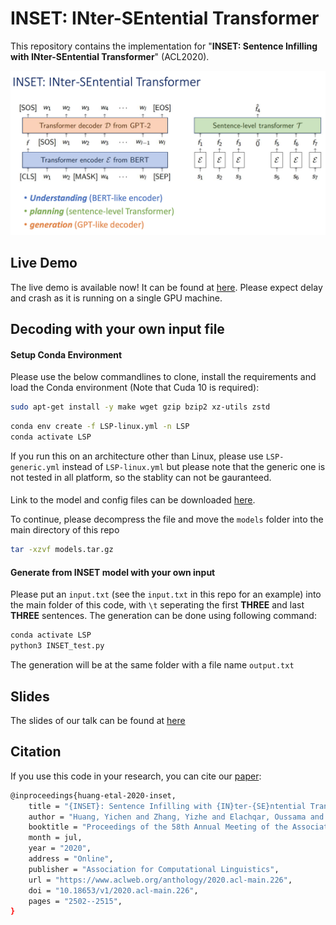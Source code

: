 # INSET: INter-SEntential Transformer

This repository contains the implementation for "**INSET: Sentence Infilling with INter-SEntential Transformer**" (ACL2020).

![Screenshot](inset.png)


## Live Demo

The live demo is available now! It can be found at [here](http://52.247.25.3:8899). Please expect delay and crash as it is running on a single GPU machine.

## Decoding with your own input file

#### Setup Conda Environment

Please use the below commandlines to clone, install the requirements and load the Conda environment (Note that Cuda 10 is required):


```bash
sudo apt-get install -y make wget gzip bzip2 xz-utils zstd
```

```bash
conda env create -f LSP-linux.yml -n LSP
conda activate LSP
```

If you run this on an architecture other than Linux, please use `LSP-generic.yml` instead of `LSP-linux.yml` but please note that the generic one is not tested in all platform, so the stablity can not be gauranteed.
  
#### 

Link to the model and config files can be downloaded [here](https://yizzhang.blob.core.windows.net/transformer/yichen/demo/models.tar.gz?st=2020-08-03T00%3A51%3A23Z&se=2020-08-04T00%3A51%3A23Z&sp=rl&sv=2018-03-28&sr=b&sig=KB5VNcsuPOSct7kdQqQkrNfjOKYR7uTc%2F3TMRLmqhGU%3D).  

To continue, please decompress the file and move the `models` folder into the main directory of this repo
```bash
tar -xzvf models.tar.gz
```

  
  
#### Generate from INSET model with your own input
Please put an `input.txt` (see the `input.txt` in this repo for an example) into the main folder of this code, with `\t` seperating the first **THREE** and last **THREE** sentences. The generation can be done using following command:
  
```bash
conda activate LSP
python3 INSET_test.py
```
The generation will be at the same folder with a file name `output.txt`


## Slides
The slides of our talk can be found at [here](https://github.com/dreasysnail/INSET/blob/master/inset.pdf)


## Citation
If you use this code in your research, you can cite our [paper](https://arxiv.org/abs/1911.03892):
```bash
@inproceedings{huang-etal-2020-inset,
    title = "{INSET}: Sentence Infilling with {IN}ter-{SE}ntential Transformer",
    author = "Huang, Yichen and Zhang, Yizhe and Elachqar, Oussama and Cheng, Yu",
    booktitle = "Proceedings of the 58th Annual Meeting of the Association for Computational Linguistics",
    month = jul,
    year = "2020",
    address = "Online",
    publisher = "Association for Computational Linguistics",
    url = "https://www.aclweb.org/anthology/2020.acl-main.226",
    doi = "10.18653/v1/2020.acl-main.226",
    pages = "2502--2515",
}
```


